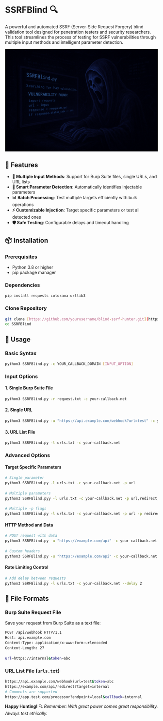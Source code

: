 # SSRFBlind 🔍
A powerful and automated SSRF (Server-Side Request Forgery) blind validation tool designed for penetration testers and security researchers. This tool streamlines the process of testing for SSRF vulnerabilities through multiple input methods and intelligent parameter detection.

![](https://github.com/Mr-r00t11/SSRFBlind/blob/main/img/SSRFBlind.png?raw=true)

## 🚀 Features
- **🔧 Multiple Input Methods**: Support for Burp Suite files, single URLs, and URL lists
- **🎯 Smart Parameter Detection**: Automatically identifies injectable parameters
- **📊 Batch Processing**: Test multiple targets efficiently with bulk operations
- **⚡ Customizable Injection**: Target specific parameters or test all detected ones
- **🛡️ Safe Testing**: Configurable delays and timeout handling

## 📦 Installation
### Prerequisites
- Python 3.8 or higher
- pip package manager

### Dependencies
```bash
pip install requests colorama urllib3
```

### Clone Repository
```bash
git clone [https://github.com/yourusername/blind-ssrf-hunter.git](https://github.com/Mr-r00t11/SSRFBlind)
cd SSRFBlind
```

## 🎯 Usage
### Basic Syntax
```bash
python3 SSRFBlind.py -c YOUR_CALLBACK_DOMAIN [INPUT_OPTION]
```

### Input Options
#### 1. Single Burp Suite File
```bash
python3 SSRFBlind.py -r request.txt -c your-callback.net
```
#### 2. Single URL
```bash
python3 SSRFBlind.py -u "https://api.example.com/webhook?url=test" -c your-callback.net
```
#### 3. URL List File
```bash
python3 SSRFBlind.py -l urls.txt -c your-callback.net
```

### Advanced Options
#### Target Specific Parameters
```bash
# Single parameter
python3 SSRFBlind.py -l urls.txt -c your-callback.net -p url

# Multiple parameters
python3 SSRFBlind.pyy -l urls.txt -c your-callback.net -p url,redirect,endpoint

# Multiple -p flags
python3 SSRFBlind.py -l urls.txt -c your-callback.net -p url -p redirect
```

#### HTTP Method and Data
```bash
# POST request with data
python3 SSRFBlind.py -u "https://example.com/api" -c your-callback.net -m POST -d "url=test&action=process"

# Custom headers
python3 SSRFBlind.py -u "https://example.com/api" -c your-callback.net --headers "Authorization: Bearer token" --headers "Content-Type: application/json"
```

#### Rate Limiting Control
```bash
# Add delay between requests
python3 SSRFBlind.py -l urls.txt -c your-callback.net --delay 2
```

## 📁 File Formats
### Burp Suite Request File
Save your request from Burp Suite as a text file:
```bash
POST /api/webhook HTTP/1.1
Host: api.example.com
Content-Type: application/x-www-form-urlencoded
Content-Length: 27

url=https://internal&token=abc
```

### URL List File (`urls.txt`)
```bash
https://api.example.com/webhook?url=test&token=abc
https://example.com/api/redirect?target=internal
# Comments are supported
https://app.test.com/processor?endpoint=local&callback=internal
```

**Happy Hunting!** 🔍
_Remember: With great power comes great responsibility. Always test ethically._
